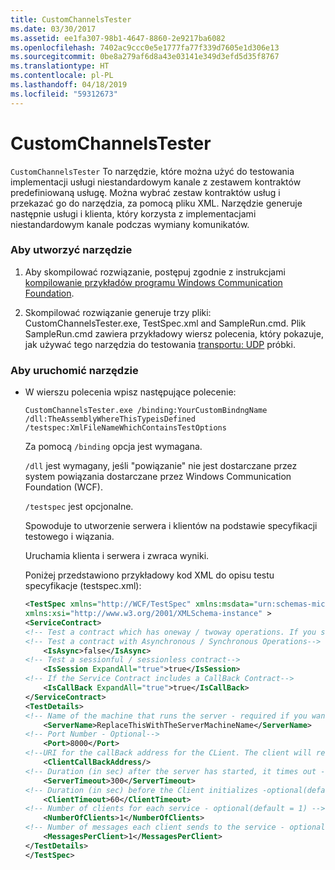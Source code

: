 ```yaml
---
title: CustomChannelsTester
ms.date: 03/30/2017
ms.assetid: ee1fa307-98b1-4647-8860-2e9217ba6082
ms.openlocfilehash: 7402ac9ccc0e5e1777fa77f339d7605e1d306e13
ms.sourcegitcommit: 0be8a279af6d8a43e03141e349d3efd5d35f8767
ms.translationtype: HT
ms.contentlocale: pl-PL
ms.lasthandoff: 04/18/2019
ms.locfileid: "59312673"
---
```

# <a name="customchannelstester"></a>CustomChannelsTester
`CustomChannelsTester` To narzędzie, które można użyć do testowania implementacji usługi niestandardowym kanale z zestawem kontraktów predefiniowaną usługę. Można wybrać zestaw kontraktów usług i przekazać go do narzędzia, za pomocą pliku XML. Narzędzie generuje następnie usługi i klienta, który korzysta z implementacjami niestandardowym kanale podczas wymiany komunikatów.  
  
### <a name="to-build-the-tool"></a>Aby utworzyć narzędzie  
  
1. Aby skompilować rozwiązanie, postępuj zgodnie z instrukcjami [kompilowanie przykładów programu Windows Communication Foundation](../../../../docs/framework/wcf/samples/building-the-samples.md).  
  
2. Skompilować rozwiązanie generuje trzy pliki: CustomChannelsTester.exe, TestSpec.xml and SampleRun.cmd. Plik SampleRun.cmd zawiera przykładowy wiersz polecenia, który pokazuje, jak używać tego narzędzia do testowania [transportu: UDP](../../../../docs/framework/wcf/samples/transport-udp.md) próbki.  
  
### <a name="to-run-the-tool"></a>Aby uruchomić narzędzie  
  
-   W wierszu polecenia wpisz następujące polecenie:  
  
    ```  
    CustomChannelsTester.exe /binding:YourCustomBindngName /dll:TheAssemblyWhereThisTypeisDefined /testspec:XmlFileNameWhichContainsTestOptions  
    ```  
  
     Za pomocą `/binding` opcja jest wymagana.  
  
     `/dll` jest wymagany, jeśli "powiązanie" nie jest dostarczane przez system powiązania dostarczane przez Windows Communication Foundation (WCF).  
  
     `/testspec` jest opcjonalne.  
  
     Spowoduje to utworzenie serwera i klientów na podstawie specyfikacji testowego i wiązania.  
  
     Uruchamia klienta i serwera i zwraca wyniki.  
  
     Poniżej przedstawiono przykładowy kod XML do opisu testu specyfikacje (testspec.xml):  
  
    ```xml  
    <TestSpec xmlns="http://WCF/TestSpec" xmlns:msdata="urn:schemas-microsoft-com:xml-msdata"   
    xmlns:xsi="http://www.w3.org/2001/XMLSchema-instance" >  
    <ServiceContract>  
    <!-- Test a contract which has oneway / twoway operations. If you set ExpandAll = true, both types of contracts are tested -->    <IsOneWay ExpandAll="true">true</IsOneWay>  
    <!-- Test a contract with Asynchronous / Synchronous Operations-->  
        <IsAsync>false</IsAsync>   
    <!-- Test a sessionful / sessionless contract-->      
        <IsSession ExpandAll="true">true</IsSession>  
    <!-- If the Service Contract includes a CallBack Contract-->      
        <IsCallBack ExpandAll="true">true</IsCallBack>  
    </ServiceContract>  
    <TestDetails>  
    <!-- Name of the machine that runs the server - required if you want to run the test crossmachine-->  
        <ServerName>ReplaceThisWithTheServerMachineName</ServerName>  
    <!-- Port Number - Optional-->  
        <Port>8000</Port>  
    <!--URI for the callBack address for the CLient. The client will receive the messages from the server on this address in case of a CallBack Contract-->  
        <ClientCallBackAddress/>      
    <!-- Duration (in sec) after the server has started, it times out - optional(default = 300sec) -->  
        <ServerTimeout>300</ServerTimeout>  
    <!-- Duration (in sec) before the Client initializes -optional(default = 60sec) -->  
        <ClientTimeout>60</ClientTimeout>  
    <!-- Number of clients for each service - optional(default = 1) -->  
        <NumberOfClients>1</NumberOfClients>  
    <!-- Number of messages each client sends to the service - optional(default = 1) -->  
        <MessagesPerClient>1</MessagesPerClient>  
    </TestDetails>  
    </TestSpec>  
    ```  
